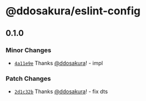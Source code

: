 # @ddosakura/eslint-config

## 0.1.0

### Minor Changes

- [`4a11e9e`](https://github.com/ddosakura/eslint-config/commit/4a11e9e542fc5508032d2a4c0e764f0ea659e24c) Thanks [@ddosakura](https://github.com/ddosakura)! - impl

### Patch Changes

- [`2d1c32b`](https://github.com/ddosakura/eslint-config/commit/2d1c32bbbe3098c5baf100378c4ef3967b186854) Thanks [@ddosakura](https://github.com/ddosakura)! - fix dts
